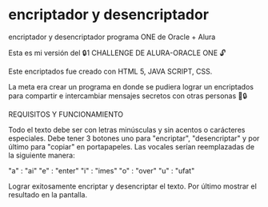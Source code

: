 # encriptador y desencriptador
encriptador y desencriptador programa ONE de Oracle + Alura 

Esta es mi versión del 🔒1 CHALLENGE DE ALURA-ORACLE ONE 🔓

Este encriptados fue creado con HTML 5, JAVA SCRIPT, CSS.

La meta era crear un programa en donde se pudiera lograr un encriptados para compartir e intercambiar mensajes secretos con otras personas 🤫🔒

REQUISITOS Y FUNCIONAMIENTO

Todo el texto debe ser con letras minúsculas y sin acentos o carácteres especiales.
Debe tener 3 botones uno para "encriptar", "desencriptar" y por último para "copiar" en portapapeles.
Las vocales serían reemplazadas de la siguiente manera: 

"a" :  "ai"
"e" :  "enter"
"i" :  "imes"
"o" :  "over"
"u" :  "ufat"

Lograr exitosamente encriptar y desencriptar el texto.
Por último mostrar el resultado en la pantalla.



